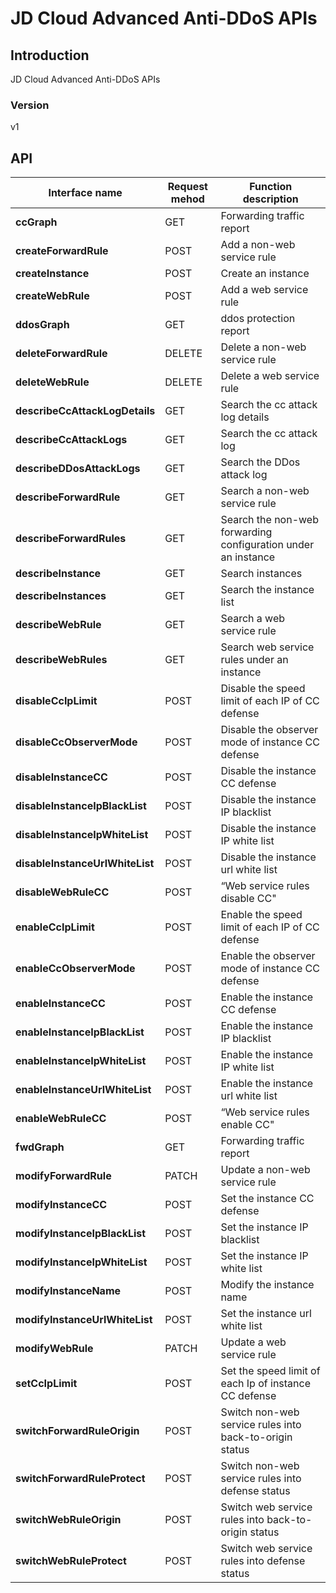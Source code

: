 # JD Cloud Advanced Anti-DDoS APIs


## Introduction
JD Cloud Advanced Anti-DDoS APIs


### Version
v1


## API
|Interface name|Request mehod|Function description|
|---|---|---|
|**ccGraph**|GET|Forwarding traffic report|
|**createForwardRule**|POST|Add a non\-web service rule|
|**createInstance**|POST|Create an instance|
|**createWebRule**|POST|Add a web service rule|
|**ddosGraph**|GET|ddos protection report|
|**deleteForwardRule**|DELETE|Delete a non\-web service rule|
|**deleteWebRule**|DELETE|Delete a web service rule|
|**describeCcAttackLogDetails**|GET|Search the cc attack log details|
|**describeCcAttackLogs**|GET|Search the cc attack log|
|**describeDDosAttackLogs**|GET|Search the DDos attack log|
|**describeForwardRule**|GET|Search a non\-web service rule|
|**describeForwardRules**|GET|Search the non\-web forwarding configuration under an instance|
|**describeInstance**|GET|Search instances|
|**describeInstances**|GET|Search the instance list|
|**describeWebRule**|GET|Search a web service rule|
|**describeWebRules**|GET|Search web service rules under an instance|
|**disableCcIpLimit**|POST|Disable the speed limit of each IP of CC defense|
|**disableCcObserverMode**|POST|Disable the observer mode of instance CC defense|
|**disableInstanceCC**|POST|Disable the instance CC defense|
|**disableInstanceIpBlackList**|POST|Disable the instance IP blacklist|
|**disableInstanceIpWhiteList**|POST|Disable the instance IP white list|
|**disableInstanceUrlWhiteList**|POST|Disable the instance url white list|
|**disableWebRuleCC**|POST|“Web service rules disable CC"|
|**enableCcIpLimit**|POST|Enable the speed limit of each IP of CC defense|
|**enableCcObserverMode**|POST|Enable the observer mode of instance CC defense|
|**enableInstanceCC**|POST|Enable the instance CC defense|
|**enableInstanceIpBlackList**|POST|Enable the instance IP blacklist|
|**enableInstanceIpWhiteList**|POST|Enable the instance IP white list|
|**enableInstanceUrlWhiteList**|POST|Enable the instance url white list|
|**enableWebRuleCC**|POST|“Web service rules enable CC"|
|**fwdGraph**|GET|Forwarding traffic report|
|**modifyForwardRule**|PATCH|Update a non\-web service rule|
|**modifyInstanceCC**|POST|Set the instance CC defense|
|**modifyInstanceIpBlackList**|POST|Set the instance IP blacklist|
|**modifyInstanceIpWhiteList**|POST|Set the instance IP white list|
|**modifyInstanceName**|POST|Modify the instance name|
|**modifyInstanceUrlWhiteList**|POST|Set the instance url white list|
|**modifyWebRule**|PATCH|Update a web service rule|
|**setCcIpLimit**|POST|Set the speed limit of each Ip of instance CC defense|
|**switchForwardRuleOrigin**|POST|Switch non\-web service rules into back\-to\-origin status|
|**switchForwardRuleProtect**|POST|Switch non\-web service rules into defense status|
|**switchWebRuleOrigin**|POST|Switch web service rules into back\-to\-origin status|
|**switchWebRuleProtect**|POST|Switch web service rules into defense status|
